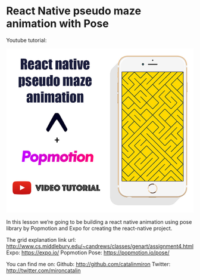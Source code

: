 # React Native pseudo maze animation with Pose

Youtube tutorial:

[![React Native pseudo maze animation with Pose Youtube tutorial](react-native-pseudo-maze-animation-with-pose.jpg)](https://www.youtube.com/watch?v=Nri45-gj-Fg)

In this lesson we’re going to be building a react native animation using pose library by Popmotion and Expo for creating the react-native project.

The grid explanation link url: http://www.cs.middlebury.edu/~candrews/classes/genart/assignment4.html
Expo: https://expo.io/
Popmotion Pose: https://popmotion.io/pose/

You can find me on:
Github: http://github.com/catalinmiron
Twitter: http://twitter.com/mironcatalin
